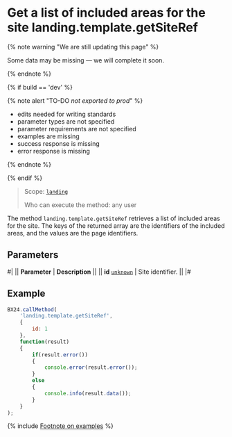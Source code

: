 # Get a list of included areas for the site landing.template.getSiteRef

{% note warning "We are still updating this page" %}

Some data may be missing — we will complete it soon.

{% endnote %}

{% if build == 'dev' %}

{% note alert "TO-DO _not exported to prod_" %}

- edits needed for writing standards
- parameter types are not specified
- parameter requirements are not specified
- examples are missing
- success response is missing
- error response is missing

{% endnote %}

{% endif %}

> Scope: [`landing`](../../scopes/permissions.md)
>
> Who can execute the method: any user

The method `landing.template.getSiteRef` retrieves a list of included areas for the site. The keys of the returned array are the identifiers of the included areas, and the values are the page identifiers.

## Parameters

#|
|| **Parameter** | **Description** ||
|| **id**
[`unknown`](../../data-types.md) | Site identifier. ||
|#

## Example

```js
BX24.callMethod(
    'landing.template.getSiteRef',
    {
        id: 1
    },
    function(result)
    {
        if(result.error())
        {
            console.error(result.error());
        }
        else
        {
            console.info(result.data());
        }
    }
);
```

{% include [Footnote on examples](../../../_includes/examples.md) %}